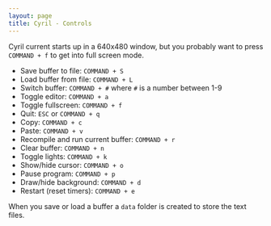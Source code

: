 ```yaml
---
layout: page
title: Cyril - Controls
---
```



Cyril current starts up in a 640x480 window, but you probably want to
press `COMMAND + f` to get into full screen mode.

 * Save buffer to file: `COMMAND + S`
 * Load buffer from file: `COMMAND + L`
 * Switch buffer: `COMMAND + #` where `#` is a number between 1-9
 * Toggle editor: `COMMAND + a`
 * Toggle fullscreen: `COMMAND + f`
 * Quit: `ESC` or `COMMAND + q`
 * Copy: `COMMAND + c`
 * Paste: `COMMAND + v`
 * Recompile and run current buffer: `COMMAND + r`
 * Clear buffer: `COMMAND + n`
 * Toggle lights: `COMMAND + k`
 * Show/hide cursor: `COMMAND + o`
 * Pause program: `COMMAND + p`
 * Draw/hide background: `COMMAND + d`
 * Restart (reset timers): `COMMAND + e`

When you save or load a buffer a `data` folder is created to store the text files.
